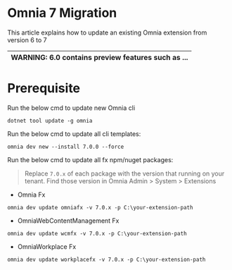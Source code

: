 # Omnia 7 Migration

This article explains how to update an existing Omnia extension from version 6 to 7

| WARNING: 6.0 contains preview features such as ... |
| --- |

# Prerequisite

Run the below cmd to update new Omnia cli

```
dotnet tool update -g omnia
```

Run the below cmd to update all cli templates:

```
omnia dev new --install 7.0.0 --force
```

Run the below cmd to update all fx npm/nuget packages:

>Replace `7.0.x` of each package with the version that running on your tenant. Find those version in Omnia Admin > System > Extensions

- Omnia Fx
```
omnia dev update omniafx -v 7.0.x -p C:\your-extension-path
```

- OmniaWebContentManagement Fx
```
omnia dev update wcmfx -v 7.0.x -p C:\your-extension-path
```

- OmniaWorkplace Fx
```
omnia dev update workplacefx -v 7.0.x -p C:\your-extension-path
```
